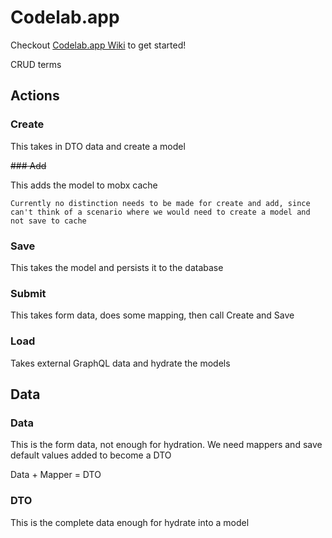 # Codelab.app

Checkout [Codelab.app Wiki](https://wiki.codelab.app) to get started!

CRUD terms

## Actions

### Create

This takes in DTO data and create a model

~~### Add~~

This adds the model to mobx cache

`Currently no distinction needs to be made for create and add, since can't think of a scenario where we would need to create a model and not save to cache`

### Save

This takes the model and persists it to the database

### Submit

This takes form data, does some mapping, then call Create and Save

### Load

Takes external GraphQL data and hydrate the models

## Data

### Data

This is the form data, not enough for hydration. We need mappers and save default values added to become a DTO

Data + Mapper = DTO

### DTO

This is the complete data enough for hydrate into a model
